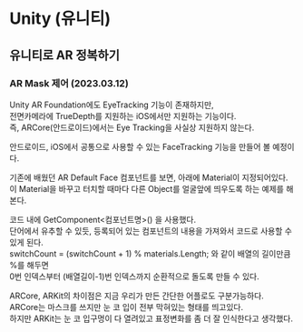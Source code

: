 # Unity (유니티)  
## 유니티로 AR 정복하기  
### AR Mask 제어 (2023.03.12)  
Unity AR Foundation에도 EyeTracking 기능이 존재하지만,  
전면카메라에 TrueDepth를 지원하는 iOS에서만 지원하는 기능이다.  
즉, ARCore(안드로이드)에서는 Eye Tracking을 사실상 지원하지 않는다.  

안드로이드, iOS에서 공통으로 사용할 수 있는 FaceTracking 기능을 만들어 볼 예정이다.  

기존에 배웠던 AR Default Face 컴포넌트를 보면, 아래에 Material이 지정되어있다.  
이 Material을 바꾸고 터치할 때마다 다른 Object를 얼굴앞에 띄우도록 하는 예제를 해본다.  

코드 내에 GetComponent<컴포넌트명>() 을 사용했다.  
단어에서 유추할 수 있듯, 등록되어 있는 컴포넌트의 내용을 가져와서 코드로 사용할 수 있게 된다.  
switchCount = (switchCount + 1) % materials.Length; 와 같이 배열의 길이만큼 %를 해두면  
0번 인덱스부터 (배열길이-1)번 인덱스까지 순환적으로 돌도록 만들 수 있다.  

ARCore, ARKit의 차이점은 지금 우리가 만든 간단한 어플로도 구분가능하다.  
ARCore는 마스크를 쓰지만 눈 코 입이 전부 막혀있는 형태를 띄고있다.  
하지만 ARKit는 눈 코 입구멍이 다 열려있고 표정변화를 좀 더 잘 인식한다고 생각했다.